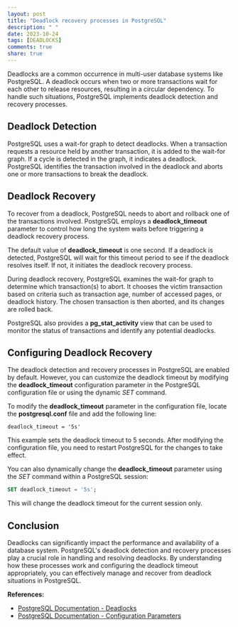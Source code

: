 ```yaml
---
layout: post
title: "Deadlock recovery processes in PostgreSQL"
description: " "
date: 2023-10-24
tags: [DEADLOCKS]
comments: true
share: true
---
```


Deadlocks are a common occurrence in multi-user database systems like PostgreSQL. A deadlock occurs when two or more transactions wait for each other to release resources, resulting in a circular dependency. To handle such situations, PostgreSQL implements deadlock detection and recovery processes.

## Deadlock Detection

PostgreSQL uses a wait-for graph to detect deadlocks. When a transaction requests a resource held by another transaction, it is added to the wait-for graph. If a cycle is detected in the graph, it indicates a deadlock. PostgreSQL identifies the transaction involved in the deadlock and aborts one or more transactions to break the deadlock.

## Deadlock Recovery

To recover from a deadlock, PostgreSQL needs to abort and rollback one of the transactions involved. PostgreSQL employs a **deadlock_timeout** parameter to control how long the system waits before triggering a deadlock recovery process.

The default value of **deadlock_timeout** is one second. If a deadlock is detected, PostgreSQL will wait for this timeout period to see if the deadlock resolves itself. If not, it initiates the deadlock recovery process.

During deadlock recovery, PostgreSQL examines the wait-for graph to determine which transaction(s) to abort. It chooses the victim transaction based on criteria such as transaction age, number of accessed pages, or deadlock history. The chosen transaction is then aborted, and its changes are rolled back.

PostgreSQL also provides a **pg_stat_activity** view that can be used to monitor the status of transactions and identify any potential deadlocks.

## Configuring Deadlock Recovery

The deadlock detection and recovery processes in PostgreSQL are enabled by default. However, you can customize the deadlock timeout by modifying the **deadlock_timeout** configuration parameter in the PostgreSQL configuration file or using the dynamic *SET* command.

To modify the **deadlock_timeout** parameter in the configuration file, locate the **postgresql.conf** file and add the following line:

```shell
deadlock_timeout = '5s'
```

This example sets the deadlock timeout to 5 seconds. After modifying the configuration file, you need to restart PostgreSQL for the changes to take effect.

You can also dynamically change the **deadlock_timeout** parameter using the *SET* command within a PostgreSQL session:

```sql
SET deadlock_timeout = '5s';
```

This will change the deadlock timeout for the current session only.

## Conclusion

Deadlocks can significantly impact the performance and availability of a database system. PostgreSQL's deadlock detection and recovery processes play a crucial role in handling and resolving deadlocks. By understanding how these processes work and configuring the deadlock timeout appropriately, you can effectively manage and recover from deadlock situations in PostgreSQL.

**References:**

- [PostgreSQL Documentation - Deadlocks](https://www.postgresql.org/docs/current/explicit-locking.html#DEADLOCKS)
- [PostgreSQL Documentation - Configuration Parameters](https://www.postgresql.org/docs/current/runtime-config.html)